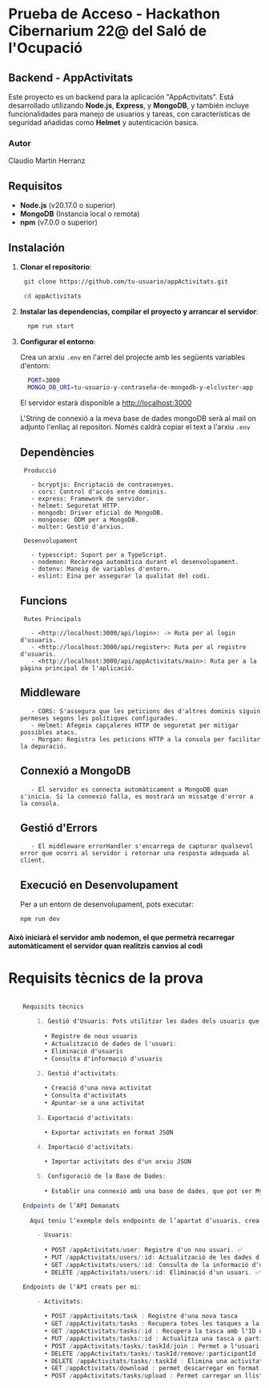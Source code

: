 # Prueba de Acceso - Hackathon Cibernarium 22@ del Saló de l'Ocupació

## Backend - AppActivitats

Este proyecto es un backend para la aplicación "AppActivitats". Está desarrollado utilizando **Node.js**, **Express**, y **MongoDB**, y también incluye funcionalidades para manejo de usuarios y tareas, con características de seguridad añadidas como **Helmet** y autenticación basica.

### Autor

Claudio Martin Herranz

## Requisitos

- **Node.js** (v20.17.0 o superior)
- **MongoDB** (Instancia local o remota)
- **npm** (v7.0.0 o superior)

## Instalación

1. **Clonar el repositorio**:

   ```bash
    git clone https://github.com/tu-usuario/appActivitats.git
   
    cd appActivitats
   ```

2. **Instalar las dependencias, compilar el proyecto y arrancar el servidor**:

    ```bash
      npm run start 
    ```

3. **Configurar el entorno**:

    Crea un arxiu `` .env `` en l'arrel del projecte amb les següents variables d'entorn:

    ```bash
      PORT=3000
      MONGO_DB_URI=tu-usuario-y-contraseña-de-mongodb-y-elcluster-app
    ```

    El servidor estarà disponible a <http://localhost:3000>

    L'String de connexió a la meva base de dades mongoDB serà al mail on adjunto l'enllaç al repositori.
    Només caldrà copiar el text a l'arxiu `` .env ``

   ## Dependències

        Producció

          - bcryptjs: Encriptació de contrasenyes.
          - cors: Control d'accés entre dominis.
          - express: Framework de servidor.
          - helmet: Seguretat HTTP.
          - mongodb: Driver oficial de MongoDB.
          - mongoose: ODM per a MongoDB.
          - multer: Gestió d'arxius.

        Desenvolupament

          - typescript: Suport per a TypeScript.
          - nodemon: Recàrrega automàtica durant el desenvolupament.
          - dotenv: Maneig de variables d'entorn.
          - eslint: Eina per assegurar la qualitat del codi.

   ## Funcions

        Rutes Principals

          - <http://localhost:3000/api/login>: -> Ruta per al login d'usuaris.
          - <http://localhost:3000/api/register>: Ruta per al registre d'usuaris.
          - <http://localhost:3000/api/appActivitats/main>: Ruta per a la pàgina principal de l'aplicació.

   ## Middleware  

          - CORS: S'assegura que les peticions des d'altres dominis siguin permeses segons les polítiques configurades.
          - Helmet: Afegeix capçaleres HTTP de seguretat per mitigar possibles atacs.
          - Morgan: Registra les peticions HTTP a la consola per facilitar la depuració.
          
   ## Connexió a MongoDB

          - El servidor es connecta automàticament a MongoDB quan s'inicia. Si la connexió falla, es mostrarà un missatge d'error a la consola.

   ## Gestió d'Errors

          - El middleware errorHandler s'encarrega de capturar qualsevol error que ocorri al servidor i retornar una resposta adequada al client.

   ## Execució en Desenvolupament

      Per a un entorn de desenvolupament, pots executar:

      ```bash
      npm run dev
      ```

#### Això iniciarà el servidor amb nodemon, el que permetrà recarregar automàticament el servidor quan realitzis canvios al codi

# Requisits tècnics de la prova

```java

    Requisits tècnics
    
        1. Gestió d'Usuaris: Pots utilitzar les dades dels usuaris que consideris: nom, cognoms, edad, email...
        
          • Registre de nous usuaris
          • Actualització de dades de l'usuari:
          • Eliminació d'usuaris
          • Consulta d'informació d'usuaris

        2. Gestió d'activitats:
        
          • Creació d'una nova activitat
          • Consulta d'activitats
          • Apuntar-se a una activitat
      
        3. Exportació d'activitats:

          • Exportar activitats en format JSON

        4. Importació d'activitats:
        
          • Importar activitats des d'un arxiu JSON

        5. Configuració de la Base de Dades:
          
          • Establir una connexió amb una base de dades, que pot ser MySQL o MongoDB, per     emmagatzemar les dades d'usuaris i activitats.

    Endpoints de l’API Demanats
      
      Aquí teniu l’exemple dels endpoints de l’apartat d’usuaris, crea els endpoints necessaris per gestionar la resta de l’aplicació.

        - Usuaris:
          
          • POST /appActivitats/user: Registre d'un nou usuari. ✅
          • PUT /appActivitats/users/:id: Actualització de les dades d'un usuari. ✅
          • GET /appActivitats/users/:id: Consulta de la informació d'un usuari. ✅
          • DELETE /appActivitats/users/:id: Eliminació d'un usuari. ✅

    Endpoints de l'API creats per mi:
    
        - Activitats:

          • POST /appActivitats/task : Registre d'una nova tasca
          • GET /appActivitats/tasks : Recupera totes les tasques a la base de dades
          • GET /appActivitats/tasks/:id : Recupera la tasca amb l'ID que li passe,
          • PUT /appActivitats/tasks/:id : Actualitza una tasca a partir de la cerca per id
          • POST /appActivitats/tasks/:taskId/join : Permet a l'usuari registrarse en l'activitat
          • DELETE /appActivitats/tasks/:taskId/remove/:participantId : Elimina usuari de l'activitat
          • DELETE /appActivitats/tasks/:taskId : Elimina una activitat
          • GET /appActivitats/download : permet descarregar en format JSON la llista de tasques de la base de dades amb els seus participants
          • POST /appActivitats/tasks/upload : Permet carregar un llistat de tasques en format JSON i el desa a la carpeta uploads
          

